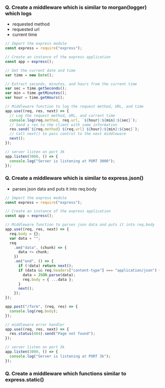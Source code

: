### Q. Create a middleware which is similar to morgan(logger) which logs

- requested method
- requested url
- current time

```js
// Import the express module
const express = require("express");

// Create an instance of the express application
const app = express();

// Get the current date and time
var time = new Date();

// Extract seconds, minutes, and hours from the current time
var sec = time.getSeconds();
var min = time.getMinutes();
var hour = time.getHours();

// Middleware function to log the request method, URL, and time
app.use((req, res, next) => {
  // Log the request method, URL, and current time
  console.log(req.method, req.url, `${hour}:${min}:${sec}`);
  // Send a res to the client with same information
  res.send(`${req.method} ${req.url} ${hour}:${min}:${sec}`);
  // Call next() to pass control to the next middleware
  next();
});

// server listen on port 3k
app.listen(3000, () => {
  console.log("Server is listening at PORT 3000");
});
```

### Q. Create a middleware which is similar to express.json()

- parses json data and puts it into req.body

```javascript
// Import the express module
const express = require("express");

// Create an instance of the express application
const app = express();

// Middleware function to parses json data and puts it into req.body
app.use((req, res, next) => {
  req.body = {};
  var data = "";
  req
    .on("data", (chunk) => {
      data += chunk;
    })
    .on("end", () => {
      if (!data) return next();
      if (data && req.headers["content-type"] === "application/json") {
        data = JSON.parse(data);
        req.body = { ...data };
      }
      next();
    });
});

app.post("/form", (req, res) => {
  console.log(req.body);
});

// middleware error handler
app.use((req, res, next) => {
  res.status(404).send("Page not found");
});

// server listen on port 3k
app.listen(3000, () => {
  console.log("Server is listening at PORT 3k");
});
```

### Q. Create a middleware which functions similar to express.static()
